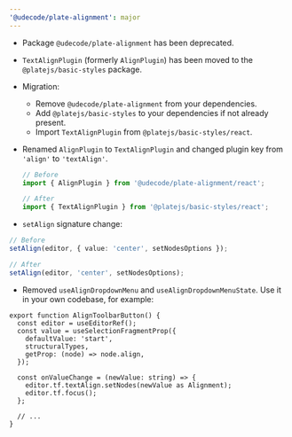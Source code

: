 ```yaml
---
'@udecode/plate-alignment': major
---
```


- Package `@udecode/plate-alignment` has been deprecated.
- `TextAlignPlugin` (formerly `AlignPlugin`) has been moved to the `@platejs/basic-styles` package.
- Migration:

  - Remove `@udecode/plate-alignment` from your dependencies.
  - Add `@platejs/basic-styles` to your dependencies if not already present.
  - Import `TextAlignPlugin` from `@platejs/basic-styles/react`.

- Renamed `AlignPlugin` to `TextAlignPlugin` and changed plugin key from `'align'` to `'textAlign'`.

  ```ts
  // Before
  import { AlignPlugin } from '@udecode/plate-alignment/react';

  // After
  import { TextAlignPlugin } from '@platejs/basic-styles/react';
  ```

- `setAlign` signature change:

```ts
// Before
setAlign(editor, { value: 'center', setNodesOptions });

// After
setAlign(editor, 'center', setNodesOptions);
```

- Removed `useAlignDropdownMenu` and `useAlignDropdownMenuState`. Use it in your own codebase, for example:

```tsx
export function AlignToolbarButton() {
  const editor = useEditorRef();
  const value = useSelectionFragmentProp({
    defaultValue: 'start',
    structuralTypes,
    getProp: (node) => node.align,
  });

  const onValueChange = (newValue: string) => {
    editor.tf.textAlign.setNodes(newValue as Alignment);
    editor.tf.focus();
  };

  // ...
}
```
